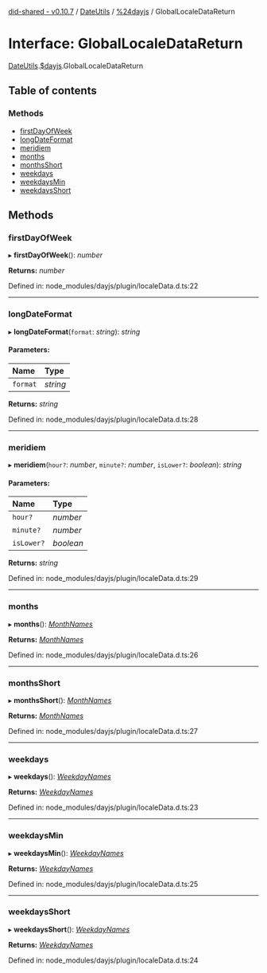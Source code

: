 [did-shared - v0.10.7](../README.md) / [DateUtils](../modules/dateutils.md) / [%24dayjs](../modules/dateutils._dayjs.md) / GlobalLocaleDataReturn

# Interface: GlobalLocaleDataReturn

[DateUtils](../modules/dateutils.md).[$dayjs](../modules/dateutils._dayjs.md).GlobalLocaleDataReturn

## Table of contents

### Methods

- [firstDayOfWeek](dateutils._dayjs.globallocaledatareturn.md#firstdayofweek)
- [longDateFormat](dateutils._dayjs.globallocaledatareturn.md#longdateformat)
- [meridiem](dateutils._dayjs.globallocaledatareturn.md#meridiem)
- [months](dateutils._dayjs.globallocaledatareturn.md#months)
- [monthsShort](dateutils._dayjs.globallocaledatareturn.md#monthsshort)
- [weekdays](dateutils._dayjs.globallocaledatareturn.md#weekdays)
- [weekdaysMin](dateutils._dayjs.globallocaledatareturn.md#weekdaysmin)
- [weekdaysShort](dateutils._dayjs.globallocaledatareturn.md#weekdaysshort)

## Methods

### firstDayOfWeek

▸ **firstDayOfWeek**(): *number*

**Returns:** *number*

Defined in: node_modules/dayjs/plugin/localeData.d.ts:22

___

### longDateFormat

▸ **longDateFormat**(`format`: *string*): *string*

#### Parameters:

Name | Type |
:------ | :------ |
`format` | *string* |

**Returns:** *string*

Defined in: node_modules/dayjs/plugin/localeData.d.ts:28

___

### meridiem

▸ **meridiem**(`hour?`: *number*, `minute?`: *number*, `isLower?`: *boolean*): *string*

#### Parameters:

Name | Type |
:------ | :------ |
`hour?` | *number* |
`minute?` | *number* |
`isLower?` | *boolean* |

**Returns:** *string*

Defined in: node_modules/dayjs/plugin/localeData.d.ts:29

___

### months

▸ **months**(): [*MonthNames*](../modules/dateutils._dayjs.md#monthnames)

**Returns:** [*MonthNames*](../modules/dateutils._dayjs.md#monthnames)

Defined in: node_modules/dayjs/plugin/localeData.d.ts:26

___

### monthsShort

▸ **monthsShort**(): [*MonthNames*](../modules/dateutils._dayjs.md#monthnames)

**Returns:** [*MonthNames*](../modules/dateutils._dayjs.md#monthnames)

Defined in: node_modules/dayjs/plugin/localeData.d.ts:27

___

### weekdays

▸ **weekdays**(): [*WeekdayNames*](../modules/dateutils._dayjs.md#weekdaynames)

**Returns:** [*WeekdayNames*](../modules/dateutils._dayjs.md#weekdaynames)

Defined in: node_modules/dayjs/plugin/localeData.d.ts:23

___

### weekdaysMin

▸ **weekdaysMin**(): [*WeekdayNames*](../modules/dateutils._dayjs.md#weekdaynames)

**Returns:** [*WeekdayNames*](../modules/dateutils._dayjs.md#weekdaynames)

Defined in: node_modules/dayjs/plugin/localeData.d.ts:25

___

### weekdaysShort

▸ **weekdaysShort**(): [*WeekdayNames*](../modules/dateutils._dayjs.md#weekdaynames)

**Returns:** [*WeekdayNames*](../modules/dateutils._dayjs.md#weekdaynames)

Defined in: node_modules/dayjs/plugin/localeData.d.ts:24
